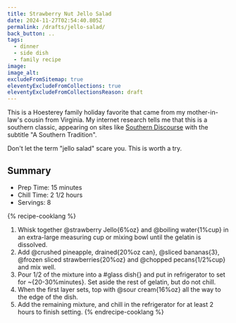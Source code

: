 ```yaml
---
title: Strawberry Nut Jello Salad
date: 2024-11-27T02:54:40.805Z
permalink: /drafts/jello-salad/
back_button: ..
tags:
  - dinner
  - side dish
  - family recipe
image: 
image_alt: 
excludeFromSitemap: true
eleventyExcludeFromCollections: true
eleventyExcludeFromCollectionsReason: draft
---
```


This is a Hoesterey family holiday favorite that came from my mother-in-law's cousin from Virginia.
My internet research tells me that this is a southern classic, appearing on sites like [Southern Discourse](https://southerndiscourse.com/strawberry-jello-salad/) with the subtitle "A Southern Tradition".

Don't let the term "jello salad" scare you.
This is worth a try.

## Summary

- Prep Time: 15 minutes
- Chill Time: 2 1/2 hours
- Servings: 8

{% recipe-cooklang %}
1. Whisk together @strawberry Jello{6%oz} and @boiling water{1%cup} in an extra-large measuring cup or mixing bowl until the gelatin is dissolved.
1. Add @crushed pineapple, drained{20%oz can}, @sliced bananas{3}, @frozen sliced strawberries{20%oz} and @chopped pecans{1/2%cup} and mix well.
1. Pour 1/2 of the mixture into a #glass dish{} and put in refrigerator to set for ~{20-30%minutes}. Set aside the rest of gelatin, but do not chill.
1. When the first layer sets, top with @sour cream{16%oz} all the way to the edge of the dish.
1. Add the remaining mixture, and chill in the refrigerator for at least 2 hours to finish setting.
{% endrecipe-cooklang %}
